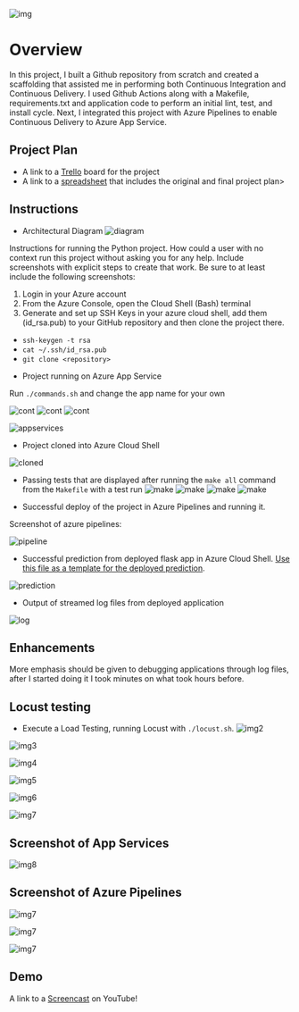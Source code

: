 ![img](https://dev.azure.com/odluser258277/udacity/_apis/build/status%2Fdezugin.flascodehugo?branchName=master)

# Overview

In this project, I built a Github repository from scratch and created a scaffolding that assisted me in performing both Continuous Integration and Continuous Delivery. I used Github Actions along with a Makefile, requirements.txt and application code to perform an initial lint, test, and install cycle. Next, I integrated this project with Azure Pipelines to enable Continuous Delivery to Azure App Service.

## Project Plan

* A link to a [Trello](https://trello.com/invite/b/nQ1YXymx/ATTIf919d539bd4a48573232b7e7e532c87459298484/project-management) board for the project
* A link to a [spreadsheet](https://docs.google.com/spreadsheets/d/1FH4DlHbekuHPKbjYGb84ZCZzjj-oKbDDoqqklHm8JzY/edit?usp=sharing) that includes the original and final project plan>

## Instructions


* Architectural Diagram 
![diagram](img/diagram.png)

Instructions for running the Python project.  How could a user with no context run this project without asking you for any help.  Include screenshots with explicit steps to create that work. Be sure to at least include the following screenshots:

1. Login in your Azure account
2. From the Azure Console, open the Cloud Shell (Bash) terminal
3. Generate and set up SSH Keys in your azure cloud shell, add them (id_rsa.pub) to your GitHub repository and then clone the project there.
  - `ssh-keygen -t rsa`
  - `cat ~/.ssh/id_rsa.pub`
  - `git clone <repository>`
   


* Project running on Azure App Service

Run `./commands.sh` and change the app name for your own

![cont](img/flascowebapp.png)
![cont](img/flasco2.png)
![cont](img/continuous.png)

![appservices](img/appservices.png)

* Project cloned into Azure Cloud Shell

![cloned](img/cloned.png)

* Passing tests that are displayed after running the `make all` command from the `Makefile` with a test run
![make](img/make1.png)
![make](img/make2.png)
![make](img/make3.png)
![make](img/make4.png)

* Successful deploy of the project in Azure Pipelines and running it.

Screenshot of azure pipelines:

![pipeline](img/pipeline.png)


* Successful prediction from deployed flask app in Azure Cloud Shell.  [Use this file as a template for the deployed prediction](https://github.com/udacity/nd082-Azure-Cloud-DevOps-Starter-Code/blob/master/C2-AgileDevelopmentwithAzure/project/starter_files/flask-sklearn/make_predict_azure_app.sh).

![prediction](img/prediction.png)

* Output of streamed log files from deployed application

![log](img/logfiles.png)

## Enhancements

More emphasis should be given to debugging applications through log files, after I started doing it I took minutes on what took hours before.
## Locust testing
- Execute a Load Testing, running Locust with `./locust.sh`.
![img2](img/locust1.png)

![img3](img/locust2.png)

![img4](img/locust3.png)

![img5](img/locust4.png)

![img6](img/locust5.png)

![img7](img/locust6.png)


## Screenshot of App Services

![img8](img/ssappservices.png)

## Screenshot of Azure Pipelines

![img7](img/sspipeline.png)

![img7](img/sspipeline2.png)

![img7](img/sspipeline3.png)

## Demo 

A link to a [Screencast](https://www.youtube.com/watch?v=E4mO23dOGpE) on YouTube!


